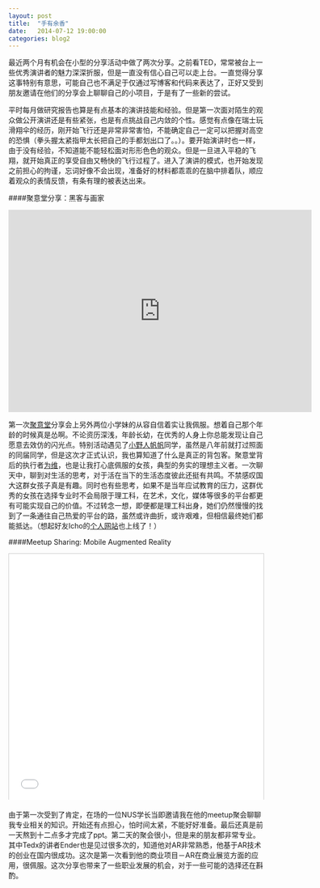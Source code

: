 ```yaml
---
layout: post
title:  "手有余香"
date:   2014-07-12 19:00:00
categories: blog2
---
```


最近两个月有机会在小型的分享活动中做了两次分享。之前看TED，常常被台上一些优秀演讲者的魅力深深折服，但是一直没有信心自己可以走上台。一直觉得分享这事特别有意思，可能自己也不满足于仅通过写博客和代码来表达了，正好又受到朋友邀请在他们的分享会上聊聊自己的小项目，于是有了一些新的尝试。

平时每月做研究报告也算是有点基本的演讲技能和经验。但是第一次面对陌生的观众做公开演讲还是有些紧张，也是有点挑战自己内敛的个性。感觉有点像在瑞士玩滑翔伞的经历，刚开始飞行还是非常非常害怕，不能确定自己一定可以把握对高空的恐惧（拳头握太紧指甲太长把自己的手都划出口了。。）。要开始演讲时也一样，由于没有经验，不知道能不能轻松面对形形色色的观众。但是一旦进入平稳的飞翔，就开始真正的享受自由又畅快的飞行过程了。进入了演讲的模式，也开始发现之前担心的拘谨，忘词好像不会出现，准备好的材料都乖乖的在脑中排着队，顺应着观众的表情反馈，有条有理的被表达出来。

####聚意堂分享：黑客与画家

<p class="center" style="text-align: center;"><iframe src="http://prezi.com/embed/-er4w3_ku1qp/?bgcolor=ffffff&amp;lock_to_path=1&amp;autoplay=0&amp;autohide_ctrls=0&amp;features=undefined&amp;disabled_features=undefined" width="600" height="400" frameborder="0" webkitallowfullscreen="" mozallowfullscreen="" allowfullscreen=""></iframe></p>

第一次[聚意堂](http://www.weibo.com/ideanation)分享会上另外两位小学妹的从容自信着实让我佩服。想着自己那个年龄的时候真是怂啊。不论资历深浅，年龄长幼，在优秀的人身上你总能发现让自己愿意去效仿的闪光点。特别活动遇见了[小野人帆帆](http://www.weibo.com/fanontheearth)同学，虽然是八年前就打过照面的同届同学，但是这次才正式认识，我也算知道了什么是真正的背包客。聚意堂背后的执行者[为维](http://www.weibo.com/livveivvei)，也是让我打心底佩服的女孩，典型的务实的理想主义者。一次聊天中，聊到对生活的思考，对于活在当下的生活态度彼此还挺有共鸣。不禁感叹国大这群女孩子真是有趣。同时也有些思考，如果不是当年应试教育的压力，这群优秀的女孩在选择专业时不会局限于理工科，在艺术，文化，媒体等很多的平台都更有可能实现自己的价值。不过转念一想，即便都是理工科出身，她们仍然慢慢的找到了一条通往自己热爱的平台的路，虽然或许曲折，或许艰难，但相信最终她们都能抵达。（想起好友Icho的[个人网站](http://www.ichophoto.com/)也上线了！）

####Meetup Sharing: Mobile Augmented Reality

<p></p>
<p class="center" style="text-align: center;"><iframe src="//www.slideshare.net/slideshow/embed_code/36692806" width="597" height="486" frameborder="0" marginwidth="0" marginheight="0" scrolling="no" style="border: 1px solid #CCC; border-width: 1px 1px 0; margin-bottom: 5px; max-width: 100%;" allowfullscreen=""> </iframe></p>

由于第一次受到了肯定，在场的一位NUS学长当即邀请我在他的meetup聚会聊聊我专业相关的知识。开始还有点担心，怕时间太紧，不能好好准备。最后还真是前一天熬到十二点多才完成了ppt。第二天的聚会很小，但是来的朋友都非常专业。其中Tedx的讲者Ender也是见过很多次的，知道他对AR非常熟悉，他基于AR技术的创业在国内很成功。这次是第一次看到他的商业项目－AR在商业展览方面的应用，很佩服。这次分享也带来了一些职业发展的机会，对于一些可能的选择还在斟酌。

